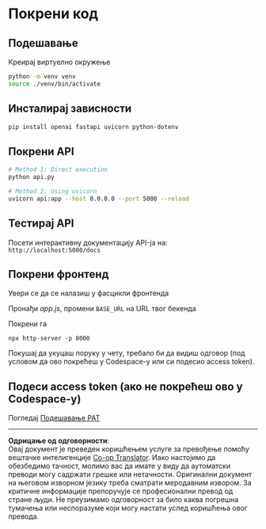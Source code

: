 <!--
CO_OP_TRANSLATOR_METADATA:
{
  "original_hash": "0aaa930f076f2d83cc872ad157f8ffd3",
  "translation_date": "2025-10-24T23:21:44+00:00",
  "source_file": "9-chat-project/solution/backend/python/README.md",
  "language_code": "sr"
}
-->
# Покрени код

## Подешавање

Креирај виртуелно окружење

```sh
python -m venv venv
source ./venv/bin/activate
```

## Инсталирај зависности

```sh
pip install openai fastapi uvicorn python-dotenv
```

## Покрени API

```sh
# Method 1: Direct execution
python api.py

# Method 2: Using uvicorn
uvicorn api:app --host 0.0.0.0 --port 5000 --reload
```

## Тестирај API

Посети интерактивну документацију API-ја на: `http://localhost:5000/docs`

## Покрени фронтенд

Увери се да се налазиш у фасцикли фронтенда

Пронађи *app.js*, промени `BASE_URL` на URL твог бекенда

Покрени га

```
npx http-server -p 8000
```

Покушај да укуцаш поруку у чету, требало би да видиш одговор (под условом да ово покрећеш у Codespace-у или си подесио access token).

## Подеси access token (ако не покрећеш ово у Codespace-у)

Погледај [Подешавање PAT](https://docs.github.com/en/authentication/keeping-your-account-and-data-secure/managing-your-personal-access-tokens)

---

**Одрицање од одговорности**:  
Овај документ је преведен коришћењем услуге за превођење помоћу вештачке интелигенције [Co-op Translator](https://github.com/Azure/co-op-translator). Иако настојимо да обезбедимо тачност, молимо вас да имате у виду да аутоматски преводи могу садржати грешке или нетачности. Оригинални документ на његовом изворном језику треба сматрати меродавним извором. За критичне информације препоручује се професионални превод од стране људи. Не преузимамо одговорност за било каква погрешна тумачења или неспоразуме који могу настати услед коришћења овог превода.